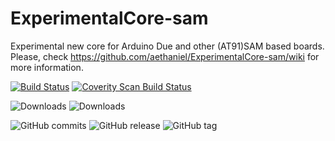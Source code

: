 # ExperimentalCore-sam
Experimental new core for Arduino Due and other (AT91)SAM based boards.
Please, check https://github.com/aethaniel/ExperimentalCore-sam/wiki for more information.

[![Build Status](https://travis-ci.org/aethaniel/ExperimentalCore-sam.svg?branch=master)](https://travis-ci.org/aethaniel/ExperimentalCore-sam)
[![Coverity Scan Build Status](https://img.shields.io/coverity/scan/6858.svg)](https://scan.coverity.com/projects/aethaniel-experimentalcore-sam)

![Downloads](https://img.shields.io/github/downloads/aethaniel/ExperimentalCore-sam/v0.1.0/total.svg)
![Downloads](https://img.shields.io/github/downloads/aethaniel/ExperimentalCore-sam/latest/total.svg)

![GitHub commits](https://img.shields.io/github/commits-since/aethaniel/ExperimentalCore-sam/0.1.0.svg)
![GitHub release](https://img.shields.io/github/release/aethaniel/ExperimentalCore-sam.svg)
![GitHub tag](https://img.shields.io/github/tag/aethaniel/ExperimentalCore-sam.svg)
